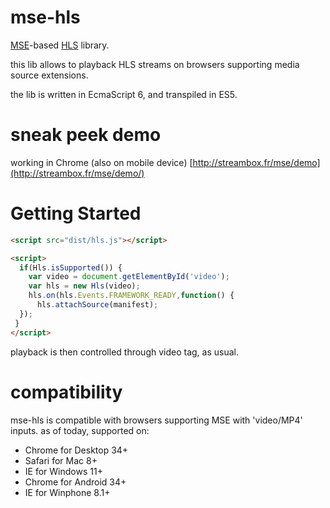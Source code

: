 # mse-hls
[MSE](http://w3c.github.io/media-source/)-based [HLS](http://en.wikipedia.org/wiki/HTTP_Live_Streaming) library.

this lib allows to playback HLS streams on browsers supporting media source extensions.
 
the lib is written in EcmaScript 6, and transpiled in ES5.

# sneak peek demo
working in Chrome (also on mobile device)
[http://streambox.fr/mse/demo](http://streambox.fr/mse/demo/)

# Getting Started

```html
<script src="dist/hls.js"></script>

<script>
  if(Hls.isSupported()) {
    var video = document.getElementById('video');
    var hls = new Hls(video);
    hls.on(hls.Events.FRAMEWORK_READY,function() {
      hls.attachSource(manifest);
  });
 }
</script>
```

playback is then controlled through video tag, as usual.


# compatibility
 mse-hls is compatible with browsers supporting MSE with 'video/MP4' inputs.
as of today, supported on:

 * Chrome for Desktop 34+
 * Safari for Mac 8+
 * IE for Windows 11+
 * Chrome for Android 34+
 * IE for Winphone 8.1+
